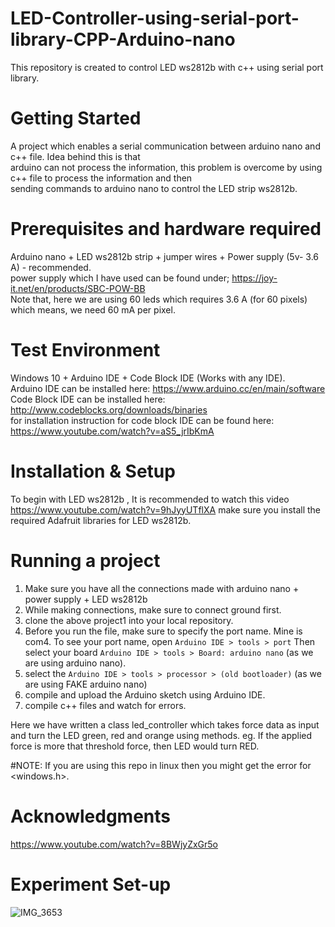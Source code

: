 # LED-Controller-using-serial-port-library-CPP-Arduino-nano
This repository is created to control LED ws2812b with c++ using serial port library. 

# Getting Started
A project which enables a serial communication between arduino nano and c++ file. Idea behind this is that\
arduino can not process the information, this problem is overcome by using c++ file to process the information and then\
sending commands to arduino nano to control the LED strip ws2812b.

# Prerequisites and hardware required

Arduino nano + LED ws2812b strip + jumper wires + Power supply (5v- 3.6 A) - recommended. \
power supply which I have used can be found under; https://joy-it.net/en/products/SBC-POW-BB \
Note that, here we are using 60 leds which requires 3.6 A (for 60 pixels) which means, we need 60 mA per pixel.

# Test Environment

Windows 10 + Arduino IDE + Code Block IDE (Works with any IDE).\
Arduino IDE can be installed here: https://www.arduino.cc/en/main/software \
Code Block IDE can be installed here: http://www.codeblocks.org/downloads/binaries \
for installation instruction for code block IDE can be found here: https://www.youtube.com/watch?v=aS5_jrIbKmA

# Installation & Setup

To begin with LED ws2812b , It is recommended to watch this video https://www.youtube.com/watch?v=9hJyyUTflXA
make sure you install the required Adafruit libraries for LED ws2812b.


# Running a project

1) Make sure you have all the connections made with arduino nano + power supply + LED ws2812b
2) While making connections, make sure to connect ground first.
3) clone the above project1 into your local repository.
4) Before you run the file, make sure to specify the port name. Mine is com4. To see your port name, open ```Arduino IDE > tools > port``` Then select your board ```Arduino IDE > tools > Board: arduino nano``` (as we are using arduino nano). 
5) select the ```Arduino IDE > tools > processor > (old bootloader)``` (as we are using FAKE arduino nano)
6) compile and upload the Arduino sketch using Arduino IDE.
7) compile c++ files and watch for errors.

Here we have written a class led_controller which takes force data as input and turn the LED green, red and orange using methods.
eg. If the applied force is more that threshold force, then LED would turn RED.

#NOTE: If you are using this repo in linux then you might get the error for <windows.h>.

# Acknowledgments

https://www.youtube.com/watch?v=8BWjyZxGr5o

# Experiment Set-up

![IMG_3653](https://user-images.githubusercontent.com/52165935/74149126-556e5e80-4c07-11ea-91dc-e682c6ac2b15.JPG)


